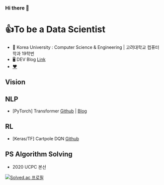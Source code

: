 ### Hi there 👋


<!-- **loggerJK/loggerJK** is a ✨ _special_ ✨ repository because its `README.md` (this file) appears on your GitHub profile. -->

<!-- Here are some ideas to get you started: -->

# 👍To be a Data Scientist
- 🐯 Korea University : Computer Science & Engineering | 고려대학교 컴퓨터학과 19학번
- 🖥️ DEV Blog [Link](http://loggerJK.github.io)
- [❤️](https://github.com/daisyHyeseul)

## Vision

## NLP
- [PyTorch] Transformer [Github](https://github.com/loggerJK/transformer-implementation) | [Blog](https://loggerjk.github.io/pytorch/Transformer/)

## RL
- [Keras/TF] Cartpole DQN [Github](https://github.com/loggerJK/cartpole_DQN)

## PS Algorithm Solving
- 2020 UCPC 본선


[![Solved.ac 프로필](http://mazassumnida.wtf/api/generate_badge?boj=jiwon7258)](https://solved.ac/jiwon7258)

